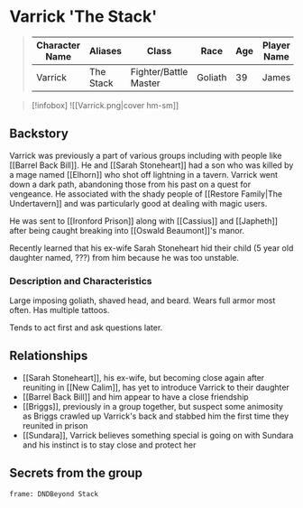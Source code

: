 # Varrick 'The Stack'
>  Character Name | Aliases | Class | Race | Age | Player Name |
>  -- | -- | -- | -- | -- | -- |
> Varrick | The Stack|Fighter/Battle Master|Goliath|39|James|

> [!infobox]
> ![[Varrick.png|cover hm-sm]]

## Backstory
Varrick was previously a part of various groups including with people like [[Barrel Back Bill]]. He and [[Sarah Stoneheart]] had a son who was killed by a mage named [[Elhorn]] who shot off lightning in a tavern. Varrick went down a dark path, abandoning those from his past on a quest for vengeance.  He associated with the shady people of [[Restore Family|The Undertavern]] and was particularly good at dealing with magic users.

He was sent to [[Ironford Prison]] along with [[Cassius]] and [[Japheth]] after being caught breaking into [[Oswald Beaumont]]'s manor.

Recently learned that his ex-wife Sarah Stoneheart hid their child (5 year old daughter named, ???) from him because he was too unstable.

### Description and Characteristics
Large imposing goliath, shaved head, and beard. Wears full armor most often. Has multiple tattoos.

Tends to act first and ask questions later.

## Relationships
- [[Sarah Stoneheart]], his ex-wife, but becoming close again after reuniting in [[New Calim]], has yet to introduce Varrick to their daughter
- [[Barrel Back Bill]] and him appear to have a close friendship
- [[Briggs]], previously in a group together, but suspect some animosity as Briggs crawled up Varrick's back and stabbed him the first time they reunited in prison
- [[Sundara]], Varrick believes something special is going on with Sundara and his instinct is to stay close and protect her

## Secrets from the group

``` custom-frames
frame: DNDBeyond Stack
```